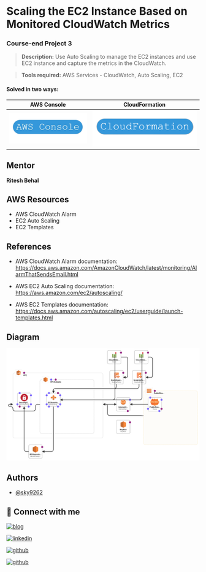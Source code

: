# **Scaling the EC2 Instance Based on Monitored CloudWatch Metrics**

### **Course-end Project 3**

> **Description:** Use Auto Scaling to manage the EC2 instances and use EC2 instance and capture the metrics in the CloudWatch.

> **Tools required:** AWS Services - CloudWatch, Auto Scaling, EC2

#### Solved in two ways:

AWS Console            |  CloudFormation
:-------------------------:|:-------------------------:
[<img src="./images/b1.png">](./Amazon%20Console.md)  |  [<img src="./images/b2.png">](./Code.yaml)
## Mentor

**Ritesh Behal**


## AWS Resources
- AWS CloudWatch Alarm
- EC2 Auto Scaling
- EC2 Templates

 

## References
- AWS CloudWatch Alarm documentation: https://docs.aws.amazon.com/AmazonCloudWatch/latest/monitoring/AlarmThatSendsEmail.html

- AWS EC2 Auto Scaling documentation: https://aws.amazon.com/ec2/autoscaling/

- AWS EC2 Templates documentation: https://docs.aws.amazon.com/autoscaling/ec2/userguide/launch-templates.html


## Diagram

![Template Diagram](./images/template1-designer.png)



## Authors

- [@sky9262](https://www.github.com/sky9262)


## 🔗 Connect with me
[![blog](https://img.shields.io/badge/blog-000?style=for-the-badge&logo=ko-fi&logoColor=white)](https://sky9262.tistory.com/)

[![linkedin](https://img.shields.io/badge/linkedin-0A66C2?style=for-the-badge&logo=linkedin&logoColor=white)](https://www.linkedin.com/in/sky9262/)

[![github](https://img.shields.io/badge/Instagram-ffffff?style=for-the-badge&logo=instagram&logoColor=dd2a7b)](https://www.instagram.com/sky926296/)

[![github](https://img.shields.io/badge/github-000?style=for-the-badge&logo=github&logoColor=white)](https://github.com/sky9262/)

